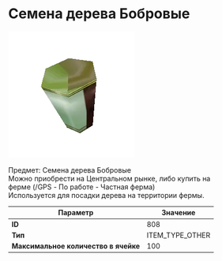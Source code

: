 # Семена дерева Бобровые

![Item Image](../img/808.webp?raw=true)

Предмет: Семена дерева Бобровые<br>Можно приобрести на Центральном рынке, либо купить на<br>ферме (/GPS - По работе - Частная ферма)<br>Используется для посадки дерева на территории фермы.


| Параметр | Значение |
|----------|----------|
| **ID** | 808 |
| **Тип** | ITEM_TYPE_OTHER |
| **Максимальное количество в ячейке** | 100 |


